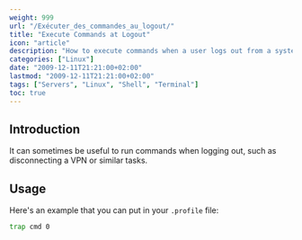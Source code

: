 ```yaml
---
weight: 999
url: "/Exécuter_des_commandes_au_logout/"
title: "Execute Commands at Logout"
icon: "article"
description: "How to execute commands when a user logs out from a system, such as disconnecting a VPN or performing cleanup tasks."
categories: ["Linux"]
date: "2009-12-11T21:21:00+02:00"
lastmod: "2009-12-11T21:21:00+02:00"
tags: ["Servers", "Linux", "Shell", "Terminal"]
toc: true
---
```


## Introduction

It can sometimes be useful to run commands when logging out, such as disconnecting a VPN or similar tasks.

## Usage

Here's an example that you can put in your `.profile` file:

```bash
trap cmd 0
```
